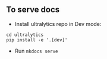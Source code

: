 ## To serve docs
* Install ultralytics repo in Dev mode:
```
cd ultralytics
pip install -e '.[dev]'
```
* Run `mkdocs serve`
